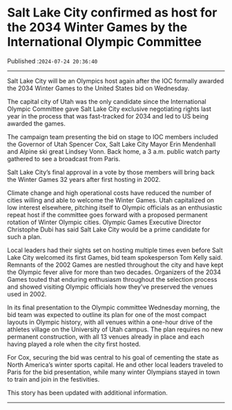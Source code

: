 # Salt Lake City confirmed as host for the 2034 Winter Games by the International Olympic Committee

Published :`2024-07-24 20:36:40`

---

Salt Lake City will be an Olympics host again after the IOC formally awarded the 2034 Winter Games to the United States bid on Wednesday.

The capital city of Utah was the only candidate since the International Olympic Committee gave Salt Lake City exclusive negotiating rights last year in the process that was fast-tracked for 2034 and led to US being awarded the games.

The campaign team presenting the bid on stage to IOC members included the Governor of Utah Spencer Cox, Salt Lake City Mayor Erin Mendenhall and Alpine ski great Lindsey Vonn. Back home, a 3 a.m. public watch party gathered to see a broadcast from Paris.

Salt Lake City’s final approval in a vote by those members will bring back the Winter Games 32 years after first hosting in 2002.

Climate change and high operational costs have reduced the number of cities willing and able to welcome the Winter Games. Utah capitalized on low interest elsewhere, pitching itself to Olympic officials as an enthusiastic repeat host if the committee goes forward with a proposed permanent rotation of Winter Olympic cities. Olympic Games Executive Director Christophe Dubi has said Salt Lake City would be a prime candidate for such a plan.

Local leaders had their sights set on hosting multiple times even before Salt Lake City welcomed its first Games, bid team spokesperson Tom Kelly said. Remnants of the 2002 Games are nestled throughout the city and have kept the Olympic fever alive for more than two decades. Organizers of the 2034 Games touted that enduring enthusiasm throughout the selection process and showed visiting Olympic officials how they’ve preserved the venues used in 2002.

In its final presentation to the Olympic committee Wednesday morning, the bid team was expected to outline its plan for one of the most compact layouts in Olympic history, with all venues within a one-hour drive of the athletes village on the University of Utah campus. The plan requires no new permanent construction, with all 13 venues already in place and each having played a role when the city first hosted.

For Cox, securing the bid was central to his goal of cementing the state as North America’s winter sports capital. He and other local leaders traveled to Paris for the bid presentation, while many winter Olympians stayed in town to train and join in the festivities.

This story has been updated with additional information.

---

